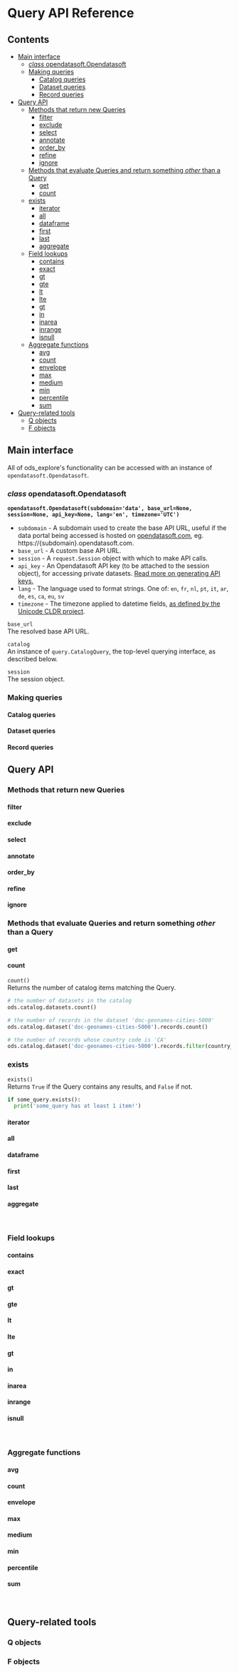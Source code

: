 <!-- omit in toc -->
# Query API Reference

<!-- omit in toc -->
## Contents
- [Main interface](#main-interface)
  - [_class_ opendatasoft.Opendatasoft](#class-opendatasoftopendatasoft)
  - [Making queries](#making-queries)
    - [Catalog queries](#catalog-queries)
    - [Dataset queries](#dataset-queries)
    - [Record queries](#record-queries)
- [Query API](#query-api)
  - [Methods that return new Queries](#methods-that-return-new-queries)
    - [filter](#filter)
    - [exclude](#exclude)
    - [select](#select)
    - [annotate](#annotate)
    - [order_by](#order_by)
    - [refine](#refine)
    - [ignore](#ignore)
  - [Methods that evaluate Queries and return something _other_ than a Query](#methods-that-evaluate-queries-and-return-something-other-than-a-query)
    - [get](#get)
    - [count](#count)
  - [exists](#exists)
    - [iterator](#iterator)
    - [all](#all)
    - [dataframe](#dataframe)
    - [first](#first)
    - [last](#last)
    - [aggregate](#aggregate)
  - [Field lookups](#field-lookups)
    - [contains](#contains)
    - [exact](#exact)
    - [gt](#gt)
    - [gte](#gte)
    - [lt](#lt)
    - [lte](#lte)
    - [gt](#gt-1)
    - [in](#in)
    - [inarea](#inarea)
    - [inrange](#inrange)
    - [isnull](#isnull)
  - [Aggregate functions](#aggregate-functions)
    - [avg](#avg)
    - [count](#count-1)
    - [envelope](#envelope)
    - [max](#max)
    - [medium](#medium)
    - [min](#min)
    - [percentile](#percentile)
    - [sum](#sum)
- [Query-related tools](#query-related-tools)
  - [Q objects](#q-objects)
  - [F objects](#f-objects)

## Main interface
All of ods_explore's functionality can be accessed with an instance of `opendatasoft.Opendatasoft`.

### _class_ opendatasoft.Opendatasoft
__`opendatasoft.Opendatasoft(subdomain='data', base_url=None, session=None, api_key=None, lang='en', timezone='UTC')`__
* `subdomain` - A subdomain used to create the base API URL, useful if the data portal being accessed is hosted on [opendatasoft.com](https://opendatasoft.com/), eg. https://{subdomain}.opendatasoft.com.
* `base_url` - A custom base API URL.
* `session` - A `request.Session` object with which to make API calls.
* `api_key` - An Opendatasoft API key (to be attached to the session object), for accessing private datasets. [Read more on generating API keys.](https://help.opendatasoft.com/apis/ods-explore-v2/#section/Authentication/Finding-and-generating-API-keys)
* `lang` - The language used to format strings. One of: `en`, `fr`, `nl`, `pt`, `it`, `ar`, `de`, `es`, `ca`, `eu`, `sv`
* `timezone` - The timezone applied to datetime fields, [as defined by the Unicode CLDR project](https://github.com/unicode-org/cldr/blob/main/common/bcp47/timezone.xml).

`base_url` \
The resolved base API URL.

`catalog` \
An instance of `query.CatalogQuery`, the top-level querying interface, as described below.

`session` \
The session object.

### Making queries

#### Catalog queries

#### Dataset queries

#### Record queries

## Query API
### Methods that return new Queries
#### filter
#### exclude
#### select
#### annotate
#### order_by
#### refine
#### ignore

### Methods that evaluate Queries and return something _other_ than a Query

#### get

#### count
`count()`  \
Returns the number of catalog items matching the Query. 
```py
# the number of datasets in the catalog
ods.catalog.datasets.count()

# the number of records in the dataset 'doc-geonames-cities-5000'
ods.catalog.dataset('doc-geonames-cities-5000').records.count()

# the number of records whose country code is 'CA'
ods.catalog.dataset('doc-geonames-cities-5000').records.filter(country_code='CA').count()
```

### exists
`exists()` \
Returns `True` if the Query contains any results, and `False` if not.
```py
if some_query.exists():
  print('some_query has at least 1 item!')
```

#### iterator

#### all

#### dataframe

#### first

#### last

#### aggregate

&nbsp;
### Field lookups
#### contains
#### exact
#### gt
#### gte
#### lt
#### lte
#### gt
#### in
#### inarea
#### inrange
#### isnull

&nbsp;
### Aggregate functions
#### avg
#### count
#### envelope
#### max
#### medium
#### min
#### percentile
#### sum

&nbsp;
## Query-related tools
### Q objects
### F objects